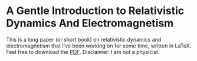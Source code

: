 # A Gentle Introduction to Relativistic Dynamics And Electromagnetism

This is a long paper (or short book) on relativistic dynamics and electromagnetism that I’ve been working on for some time, written in LaTeX. Feel free to download the [PDF](https://drive.google.com/file/d/0BzbijOFcLYkTSWJ5R0s5U1ZMYWM/view?usp=sharing&resourcekey=0-VMvPOHPxyPgNhBhy-7ZcDQ). Disclaimer: I am not a physicist.
